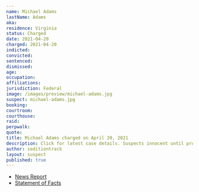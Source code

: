 ```yaml
---
name: Michael Adams
lastName: Adams
aka:
residence: Virginia
status: Charged
date: 2021-04-20
charged: 2021-04-20
indicted:
convicted:
sentenced:
dismissed:
age:
occupation:
affiliations:
jurisdiction: Federal
image: /images/preview/michael-adams.jpg
suspect: michael-adams.jpg
booking:
courtroom:
courthouse:
raid:
perpwalk:
quote:
title: Michael Adams charged on April 20, 2021
description: Click for latest case details. Suspects innocent until proven guilty.
author: seditiontrack
layout: suspect
published: true
---
```


- [News Report](https://www.yahoo.com/entertainment/active-duty-marine-charged-fighting-191450996.html)
- [Statement of Facts](https://extremism.gwu.edu/sites/g/files/zaxdzs2191/f/Michael%20Adams%20Statement%20of%20Facts.pdf)
